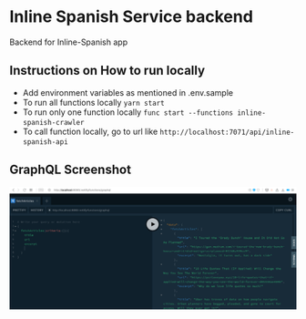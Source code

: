 # Inline Spanish Service backend

Backend for Inline-Spanish app

## Instructions on How to run locally

-   Add environment variables as mentioned in .env.sample
-   To run all functions locally `yarn start`
-   To run only one function locally `func start --functions inline-spanish-crawler`
-   To call function locally, go to url like `http://localhost:7071/api/inline-spanish-api`

## GraphQL Screenshot

![GraphQL Screenshot](./docs/graphql-screenshot.png)
